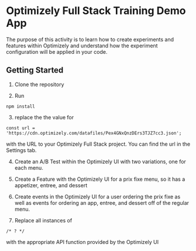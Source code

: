 # Optimizely Full Stack Training Demo App

The purpose of this activity is to learn how to create experiments and features within Optimizely and understand how the experiment configuration will be applied in your code.

## Getting Started

1. Clone the repository

2. Run

```
npm install
```
3. replace the the value for

```
const url = 'https://cdn.optimizely.com/datafiles/Pex4GNxQnzDErs3TJZ7cc3.json';
```

with the URL to your Optimizely Full Stack project. You can find the url in the Settings tab.

4. Create an A/B Test within the Optimizely UI with two variations, one for each menu.

5. Create a Feature with the Optimizely UI for a prix fixe menu, so it has a appetizer, entree, and dessert

6. Create events in the Optimizely UI for a user ordering the prix fixe as well as events for ordering an app, entree, and dessert off of the regular menu.

7. Replace all instances of

```
/* ? */
```

with the appropriate API function provided by the Optimizely UI

